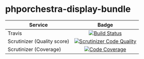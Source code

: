 phporchestra-display-bundle
===========================

| Service       | Badge         |
| ------------- |:-------------:|
| Travis | [![Build Status](https://magnum.travis-ci.com/itkg/open-orchestra-display-bundle.svg?token=jFMwikTSYoZgNjR86FGs&branch=master)](https://magnum.travis-ci.com/itkg/open-orchestra-display-bundle) |
| Scrutinizer (Quality score) | [![Scrutinizer Code Quality](https://scrutinizer-ci.com/g/open-orchestra/open-orchestra-display-bundle/badges/quality-score.png?b=master)](https://scrutinizer-ci.com/g/open-orchestra/open-orchestra-display-bundle/?branch=master) |
| Scrutinizer (Coverage) | [![Code Coverage](https://scrutinizer-ci.com/g/open-orchestra/open-orchestra-display-bundle/badges/coverage.png?b=master)](https://scrutinizer-ci.com/g/open-orchestra/open-orchestra-display-bundle/?branch=master) |
